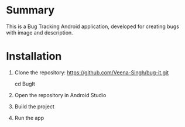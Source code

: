 # Summary
 This is a Bug Tracking Android application, developed for creating bugs with image and description.

# Installation
1. Clone the repository:
   https://github.com/Veena-Singh/bug-it.git
   
   cd BugIt

3. Open the repository in Android Studio
4. Build the project
5. Run the app
